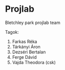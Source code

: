 # Projlab
Bletchley park projlab team

Tagok:
 1. Farkas Réka
 2. Tárkányi Áron
 3. Dezséri Bertalan
 4. Ferge Dávid
 5. Vajda Theodora (csk)
